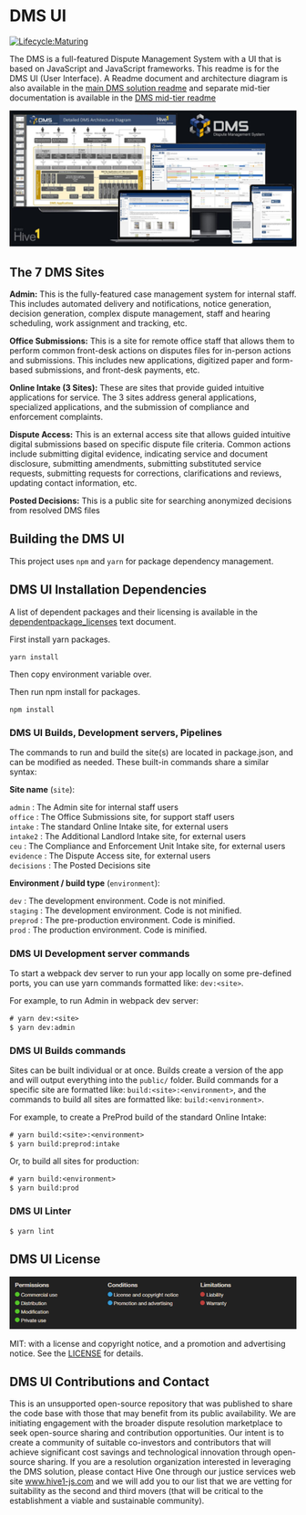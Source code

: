 # DMS UI

[![Lifecycle:Maturing](https://img.shields.io/badge/Lifecycle-Maturing-007EC6)](<Redirect-URL>)

The DMS is a full-featured Dispute Management System with a UI that is based on JavaScript and JavaScript frameworks.  This readme is for the DMS UI (User Interface).  A Readme document and architecture diagram is also available in the [main DMS solution readme](../../README.md) and separate mid-tier documentation is available in the [DMS mid-tier readme](../../src/mid-tier/README.md)

![DMS System](../../DMS_Devices.jpg)

## The 7 DMS Sites

**Admin:** This is the fully-featured case management system for internal staff.  This includes automated delivery and notifications, notice generation, decision generation, complex dispute management, staff and hearing scheduling, work assignment and tracking, etc.

**Office Submissions:** This is a site for remote office staff that allows them to perform common front-desk actions on disputes files for in-person actions and submissions. This includes new applications, digitized paper and form-based submissions, and front-desk payments, etc.

**Online Intake (3 Sites):** These are sites that provide guided intuitive applications for service.  The 3 sites address general applications, specialized applications, and the submission of compliance and enforcement complaints.

**Dispute Access:** This is an external access site that allows guided intuitive digital submissions based on specific dispute file criteria. Common actions include submitting digital evidence, indicating service and document disclosure, submitting amendments, submitting substituted service requests, submitting requests for corrections, clarifications and reviews, updating contact information, etc.

**Posted Decisions:** This is a public site for searching anonymized decisions from resolved DMS files

## Building the DMS UI

This project uses `npm` and `yarn` for package dependency management.

## DMS UI Installation Dependencies

A list of dependent packages and their licensing is available in the [dependentpackage_licenses](dependentpackage_licenses.txt) text document.

First install yarn packages.
```shell
yarn install
```

Then copy environment variable over.

Then run npm install for packages.
```shell
npm install
```

### DMS UI Builds, Development servers, Pipelines

The commands to run and build the site(s) are located in package.json, and can be modified as needed.  These built-in commands share a similar syntax:

<b>Site name</b> (`site`):

`admin` : The Admin site for internal staff users<br/>
`office` : The Office Submissions site, for support staff users<br/>
`intake` : The standard Online Intake site, for external users<br/>
`intake2` : The Additional Landlord Intake site, for external users<br/>
`ceu` : The Compliance and Enforcement Unit Intake site, for external users<br/>
`evidence` : The Dispute Access site, for external users<br/>
`decisions` : The Posted Decisions site<br/>


<b>Environment / build type</b> (`environment`):

`dev` : The development environment. Code is not minified.<br/>
`staging` : The development environment. Code is not minified.<br/>
`preprod` : The pre-production environment. Code is minified.<br/>
`prod` : The production environment. Code is minified.<br/>


### DMS UI Development server commands
To start a webpack dev server to run your app locally on some pre-defined ports, you can use yarn commands formatted like: ```dev:<site>```.

For example, to run Admin in webpack dev server:
```shell
# yarn dev:<site>
$ yarn dev:admin
```

### DMS UI Builds commands
Sites can be built individual or at once. Builds create a version of the app and will output everything into the `public/` folder.  Build commands for a specific site are formatted like: ```build:<site>:<environment>```, and the commands to build all sites are formatted like: ```build:<environment>```.

For example, to create a PreProd build of the standard Online Intake:
```shell
# yarn build:<site>:<environment>
$ yarn build:preprod:intake
```

Or, to build all sites for production:
```shell
# yarn build:<environment>
$ yarn build:prod
```

### DMS UI Linter

```shell
$ yarn lint
```

## DMS UI License

![MIT License](../../DMS_MIT_Permissions_Conditions_Limitations.png)

MIT: with a license and copyright notice, and a promotion and advertising notice.  See the [LICENSE](../../LICENSE) for details.

## DMS UI Contributions and Contact

This is an unsupported open-source repository that was published to share the code base with those that may benefit from its public availability.  We are initiating engagement with the broader dispute resolution marketplace to seek open-source sharing and contribution opportunities.  Our intent is to create a community of suitable co-investors and contributors that will achieve significant cost savings and technological innovation through open-source sharing.  If you are a resolution organization interested in leveraging the DMS solution, please contact Hive One through our justice services web site www.hive1-js.com and we will add you to our list that we are vetting for suitability as the second and third movers (that will be critical to the establishment a viable and sustainable community).
